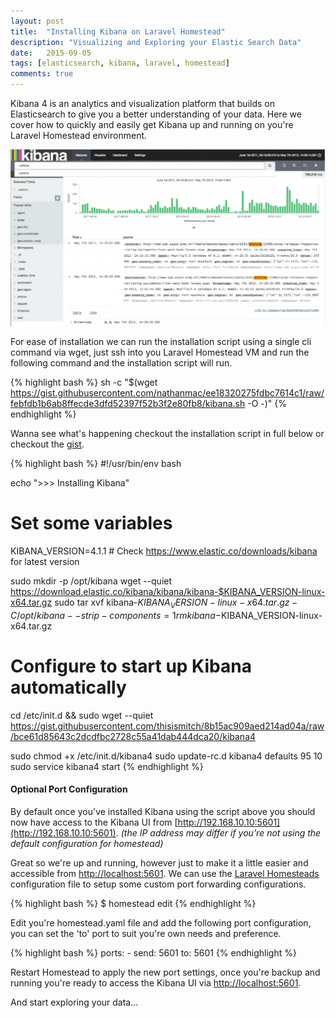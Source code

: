 ```yaml
---
layout: post
title:  "Installing Kibana on Laravel Homestead"
description: "Visualizing and Exploring your Elastic Search Data"
date:   2015-09-05
tags: [elasticsearch, kibana, laravel, homestead]
comments: true
---
```


Kibana 4 is an analytics and visualization platform that builds on Elasticsearch to give you a better understanding of
your data. Here we cover how to quickly and easily get Kibana up and running on you're Laravel Homestead environment.

![Kibana Screenshot](/assets/images/posts/kibana.png)

For ease of installation we can run the installation script using a single cli command via wget, just ssh into you
Laravel Homestead VM and run the following command and the installation script will run.

{% highlight bash %}
sh -c "$(wget https://gist.githubusercontent.com/nathanmac/ee18320275fdbc7614c1/raw/febfdb1b6ab8ffecde3dfd52397f52b3f2e80fb8/kibana.sh -O -)"
{% endhighlight %}

Wanna see what's happening checkout the installation script in full below or checkout the [gist](https://gist.github.com/nathanmac/ee18320275fdbc7614c1).

{% highlight bash %}
#!/usr/bin/env bash

echo ">>> Installing Kibana"

# Set some variables
KIBANA_VERSION=4.1.1 # Check https://www.elastic.co/downloads/kibana for latest version

sudo mkdir -p /opt/kibana
wget --quiet https://download.elastic.co/kibana/kibana/kibana-$KIBANA_VERSION-linux-x64.tar.gz
sudo tar xvf kibana-$KIBANA_VERSION-linux-x64.tar.gz -C /opt/kibana --strip-components=1
rm kibana-$KIBANA_VERSION-linux-x64.tar.gz

# Configure to start up Kibana automatically
cd /etc/init.d && sudo wget --quiet https://gist.githubusercontent.com/thisismitch/8b15ac909aed214ad04a/raw/bce61d85643c2dcdfbc2728c55a41dab444dca20/kibana4

sudo chmod +x /etc/init.d/kibana4
sudo update-rc.d kibana4 defaults 95 10
sudo service kibana4 start
{% endhighlight %}

#### Optional Port Configuration
By default once you've installed Kibana using the script above you should now have access to the Kibana UI from
[http://192.168.10.10:5601](http://192.168.10.10:5601).
*(the IP address may differ if you're not using the default configuration for homestead)*

Great so we're up and running, however just to make it a little easier and accessible from [http://localhost:5601](http://localhost:5601).
We can use the [Laravel Homesteads](http://laravel.com/docs/5.1/homestead#ports) configuration file to setup some
custom port forwarding configurations.

{% highlight bash %}
$ homestead edit
{% endhighlight %}

Edit you're homestead.yaml file and add the following port configuration, you can set the 'to' port to suit you're own needs
and preference.

{% highlight bash %}
ports:
     - send: 5601
       to: 5601
{% endhighlight %}

Restart Homestead to apply the new port settings, once you're backup and running you're ready to access the
Kibana UI via [http://localhost:5601](http://localhost:5601/).

And start exploring your data...